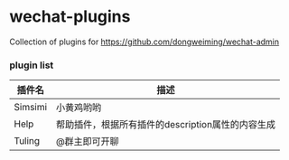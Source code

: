 # wechat-plugins
Collection of plugins for  https://github.com/dongweiming/wechat-admin

### plugin list

| 插件名 | 描述 |
| ------| ------ |
| Simsimi | 小黄鸡哟哟 |
| Help | 帮助插件，根据所有插件的description属性的内容生成 |
| Tuling | @群主即可开聊 |
